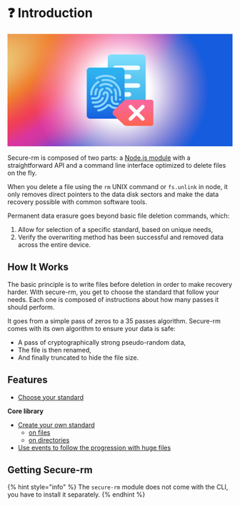 # ❓ Introduction

![](.gitbook/assets/card.png)

Secure-rm is composed of two parts: a [Node.js module](core/getting-started.md) with a straightforward API and a command line interface optimized to delete files on the fly.

When you delete a file using the `rm` UNIX command or `fs.unlink` in node, it only removes direct pointers to the data disk sectors and make the data recovery possible with common software tools.

Permanent data erasure goes beyond basic file deletion commands, which:

1. Allow for selection of a specific standard, based on unique needs,
2. Verify the overwriting method has been successful and removed data across the entire device.

## How It Works 

The basic principle is to write files before deletion in order to make recovery harder. With secure-rm, you get to choose the standard that follow your needs. Each one is composed of instructions about how many passes it should perform.

It goes from a simple pass of zeros to a 35 passes algorithm. Secure-rm comes with its own algorithm to ensure your data is safe:

* A pass of cryptographically strong pseudo-random data,
* The file is then renamed,
* And finally truncated to hide the file size.

## Features

* [Choose your standard](core/standards.md)

**Core library**

* [Create your own standard](core/custom-standard/)
  * [on files](core/custom-standard/file-methods.md)
  * [on directories](core/custom-standard/dir-methods.md)
* [Use events to follow the progression with huge files](core/events.md)

## Getting Secure-rm

{% hint style="info" %}
 The `secure-rm` module does not come with the CLI, you have to install it separately.
{% endhint %}

